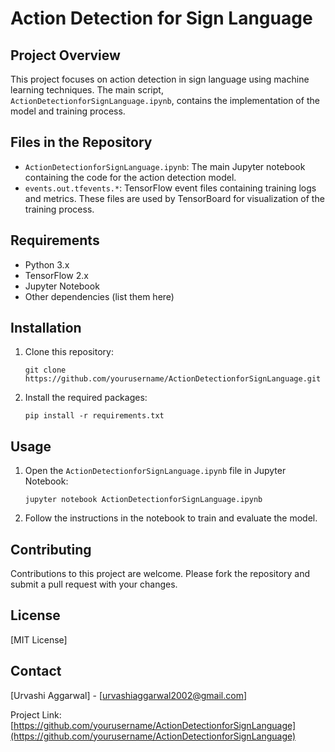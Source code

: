 # Action Detection for Sign Language

## Project Overview
This project focuses on action detection in sign language using machine learning techniques. The main script, `ActionDetectionforSignLanguage.ipynb`, contains the implementation of the model and training process.

## Files in the Repository
- `ActionDetectionforSignLanguage.ipynb`: The main Jupyter notebook containing the code for the action detection model.
- `events.out.tfevents.*`: TensorFlow event files containing training logs and metrics. These files are used by TensorBoard for visualization of the training process.

## Requirements
- Python 3.x
- TensorFlow 2.x
- Jupyter Notebook
- Other dependencies (list them here)

## Installation
1. Clone this repository:
   ```
   git clone https://github.com/yourusername/ActionDetectionforSignLanguage.git
   ```
2. Install the required packages:
   ```
   pip install -r requirements.txt
   ```

## Usage
1. Open the `ActionDetectionforSignLanguage.ipynb` file in Jupyter Notebook:
   ```
   jupyter notebook ActionDetectionforSignLanguage.ipynb
   ```
2. Follow the instructions in the notebook to train and evaluate the model.

## Contributing
Contributions to this project are welcome. Please fork the repository and submit a pull request with your changes.

## License
[MIT License]

## Contact
[Urvashi Aggarwal] - [urvashiaggarwal2002@gmail.com]

Project Link: [https://github.com/yourusername/ActionDetectionforSignLanguage](https://github.com/yourusername/ActionDetectionforSignLanguage)
